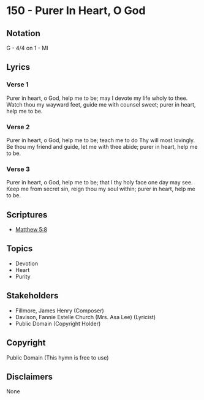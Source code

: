 # 150 - Purer In Heart, O God

## Notation

G - 4/4 on 1 - MI

## Lyrics

### Verse 1

Purer in heart, o God, help me to be; may I devote my life wholy to thee. Watch thou my wayward feet, guide me with counsel sweet; purer in heart, help me to be.

### Verse 2

Purer in heart, o God, help me to be; teach me to do Thy will most lovingly. Be thou my friend and guide, let me with thee abide; purer in heart, help me to be.

### Verse 3

Purer in heart, o God, help me to be; that I thy holy face one day may see. Keep me from secret sin, reign thou my soul within; purer in heart, help me to be.


## Scriptures

- [Matthew 5:8](https://www.biblegateway.com/passage/?search=Matthew%205%3A8)

## Topics

- Devotion
- Heart
- Purity

## Stakeholders

- Fillmore, James Henry (Composer)
- Davison, Fannie Estelle Church (Mrs. Asa Lee) (Lyricist)
- Public Domain (Copyright Holder)

## Copyright

Public Domain
(This hymn is free to use)

## Disclaimers

None

